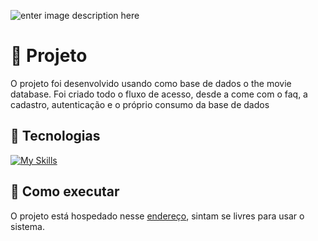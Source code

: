 ![enter image description here](https://files.tecnoblog.net/wp-content/uploads/2020/02/netflix-teste-gratis-2-700x332.jpg)
# 📖 Projeto

O projeto foi desenvolvido usando como base de dados o the movie database. Foi criado todo o fluxo de acesso, desde a come com o faq, a cadastro, autenticação e o próprio consumo da base de dados

## 🧪 Tecnologias

 [![My Skills](https://skillicons.dev/icons?i=html,css,javascript,react,firebase)](https://skillicons.dev)

## 🚀 Como executar

O projeto está hospedado nesse [endereço](https://clone-netflix-66cdf.web.app/), sintam se livres para usar o sistema.
